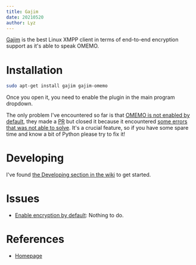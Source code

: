 ```yaml
---
title: Gajim
date: 20210520
author: Lyz
---
```


[Gajim](https://gajim.org/) is the best Linux XMPP client in terms of end-to-end
encryption support as it's able to speak OMEMO.

# Installation

```bash
sudo apt-get install gajim gajim-omemo
```

Once you open it, you need to enable the plugin in the main program dropdown.

The only problem I've encountered so far is that [OMEMO is not enabled by
default](https://dev.gajim.org/gajim/gajim-plugins/-/issues/319), they made
a [PR](https://dev.gajim.org/gajim/gajim/-/merge_requests/366/diffs) but closed
it because it encountered [some errors that was not able to
solve](https://dev.gajim.org/gajim/gajim/-/merge_requests/366#note_193183). It's
a crucial feature, so if you have some spare time and know a bit of Python
please try to fix it!

# Developing

I've found [the Developing section in the
wiki](https://dev.gajim.org/gajim/gajim/-/wikis/development/Development) to get
started.

# Issues

* [Enable encryption by
    default](https://dev.gajim.org/gajim/gajim-plugins/-/issues/319): Nothing to
    do.

# References

* [Homepage](https://gajim.org/)
